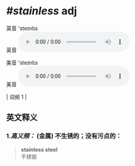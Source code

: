 # ***\#stainless*** adj
英音 'steɪnlɪs  
英音
<audio src="./media/stainless-B.aac" controls="controls"></audio>

美音 'steɪnlɪs  
美音
<audio src="./media/stainless.aac" controls="controls"></audio>



| 词频 1 |  

英文释义
---
### 1.*高义频：* **(金属) 不生锈的；没有污点的：**  

 > **stainless steel**  
 > 不锈钢    


